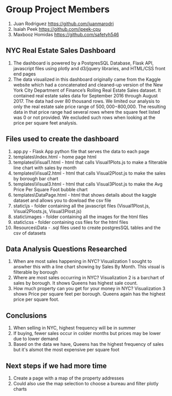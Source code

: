# Group Project Members
1) Juan Rodriguez https://github.com/juanmarodri<br />
2) Isaiah Peek https://github.com/ipeek-cpu <br />
3) Maxbooz Homidas https://github.com/safetyh546 <br />

##  NYC Real Estate Sales Dashboard
1) The dashboard is powered by a PostgresSQL Database, Flask API, javascript files using plotly and d3/jquery libraries, and HTML/CSS front end pages
2) The data visualized in this dashboard originally came from the Kaggle website which had a concatenated and cleaned-up version of the New York City Department of Finance’s Rolling Real Estate Sales dataset. It contained real estate sales data for September 2016 through August 2017. The data had over 80 thousand rows. We limited our analysis to only the real estate sale price range of $500,000-$800,000. The resulting data in that price range had several rows where the square feet listed was 0 or not provided. We excluded such rows when looking at the price per square feet analysis.<br />

## Files used to create the dashboard
1) app.py - Flask App python file that serves the data to each page<br />
2) templates\Index.html - home page html<br />
3) templates\Visual1.html - html that calls Visual1Plots.js to make a filterable line chart with sales by month<br />
4) templates\Visual2.html - html that calls Visual2Plost.js to make the sales by borough bar chart<br />
5) templates\Visual3.html - html that calls Visual3Plost.js to make the Avg Price Per Square Foot bubble chart<br />
6) templates\DataPage.html - html that shows details about the kaggle dataset and allows you to dowload the csv file<br />
7) static\js - folder containing all the javascript files (Visual1Plost.js, Visual2Plosts.js, Visual3Plost.js)<br />
8) static\images - folder containing all the images for the html files<br />
9) static\css - folder containing css files for the html files<br />
10) Resources\Data - .sql files used to create postgresSQL tables and the csv of datasets<br />

## Data Analysis Questions Researched
1) When are most sales happening in NYC?  Visualization 1 sought to answher this with a line chart showing by Sales By Month.  This visual is filterable by borough<br />
2) Where are most sales occurring in NYC?  Visualization 2 is a barchart of sales by borough.  It shows Queens has highest sale count.<br />
3) How much property can you get for your money in NYC?  Visualization 3 shows Price per square feet per borough.  Queens again has the highest price per square foot.<br />

## Conclusions
1) When selling in NYC, highest frequency will be in summer<br />
2) If buying, fewer sales occur in colder months but prices may be lower due to lower demand<br />
3) Based on the data we have, Queens has the highest frequency of sales but it's alsmot the most expensive per square foot<br />

## Next steps if we had more time
1) Create a page with a map of the property addresses<br />
2) Could also use the map selection to choose a bureau and filter plotly charts<br />